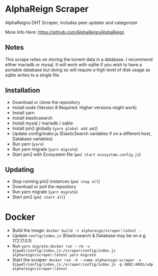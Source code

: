 # AlphaReign Scraper

AlphaReigns DHT Scraper, includes peer updater and categorizer

More Info Here: https://github.com/AlphaReign/AlphaReign

## Notes

This scrape relies on storing the torrent data in a database. I recommend either mariadb or mysql. It will work with sqlite if you wish to have a portable database but doing so will require a high level of disk usage as sqlite writes to a single file.

## Installation

-   Download or clone the repository
-   Install node (Version 8 Required.  Higher versions might work)
-   Install yarn
-   Install elasticsearch
-   Install mysql / mariadb / sqlite
-   Install pm2 globally (`yarn global add pm2`)
-   Update config/index.js (ElasticSearch variables if on a different host, Database variables)
-   Run yarn (`yarn`)
-   Run yarn migrate (`yarn migrate`)
-   Start pm2 with Ecosystem file (`pm2 start ecosystem.config.js`)

## Updating

-   Stop running pm2 instances (`pm2 stop all`)
-   Download or pull the repository
-   Run yarn migrate (`yarn migrate`)
-   Start pm2 (`pm2 start all`)

# Docker
-   Build the image: `docker build -t alphareign/scraper:latest .`
-   Update `config/index.js` (Elasticsearch & Database may be on e.g. 172.17.0.1)
-   Run `yarn migrate`: `docker run --rm -v $(pwd)/config/index.js:/scraper/config/index.js alphareign/scraper:latest yarn migrate`
-   Start the scraper: `docker run -d --name alphareign-scraper -v $(pwd)/config/index.js:/scraper/config/index.js -p 6881:6881/udp alphareign/scraper:latest`
